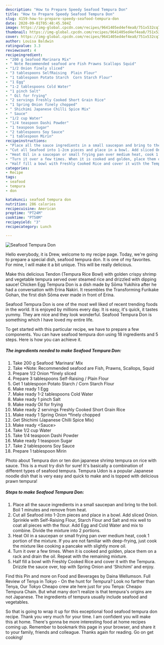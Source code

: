 ```yaml
---
description: "How to Prepare Speedy Seafood Tempura Don"
title: "How to Prepare Speedy Seafood Tempura Don"
slug: 4159-how-to-prepare-speedy-seafood-tempura-don
date: 2020-09-01T05:48:45.504Z
image: https://img-global.cpcdn.com/recipes/9641405ed4ef4ea8/751x532cq70/seafood-tempura-don-recipe-main-photo.jpg
thumbnail: https://img-global.cpcdn.com/recipes/9641405ed4ef4ea8/751x532cq70/seafood-tempura-don-recipe-main-photo.jpg
cover: https://img-global.cpcdn.com/recipes/9641405ed4ef4ea8/751x532cq70/seafood-tempura-don-recipe-main-photo.jpg
author: Louisa Baldwin
ratingvalue: 3.3
reviewcount: 4
recipeingredient:
- "200 g Seafood Marinara Mix"
- " Note Recommended seafood are Fish Prawns Scallops Squid"
- "1/2 Onion finely sliced"
- "3 tablespoons SelfRaising  Plain Flour"
- "1 tablespoon Potato Starch  Corn Starch Flour"
- "1 Egg"
- "1-2 tablespoons Cold Water"
- "1 pinch Salt"
- " Oil for frying"
- "2 servings Freshly Cooked Short Grain Rice"
- "1 Spring Onion finely chopped"
- " Shichimi Japanese Chilli Spice Mix"
- " Sauce"
- "1/2 cup Water"
- "1/4 teaspoon Dashi Powder"
- "1 teaspoon Sugar"
- "2 tablespoons Soy Sauce"
- "1 tablespoon Mirin"
recipeinstructions:
- "Place all the sauce ingredients in a small saucepan and bring to the boil. Boil 1 minutes and remove from heat."
- "Cut all Seafood into 1-2cm pieces and place in a bowl. Add sliced Onion. Sprinkle with Self-Raising Flour, Starch Flour and Salt and mix well to coat all pieces with the flour. Add Egg and Cold Water and mix to combine. Divide the mixture into 2 portions."
- "Heat Oil in a saucepan or small frying pan over medium heat, cook 1 portion of the mixture. If you are not familiar with deep-frying, just cook the mixture like cooking a pancake with slightly more oil."
- "Turn it over a few times. When it is cooked and golden, place them on a rack and drain the oil. Repeat with the remaining mixture."
- "Half fill a bowl with Freshly Cooked Rice and cover it with the Tempura. Drizzle the sauce over, top with Spring Onion and ‘Shichimi’ and enjoy."
categories:
- Recipe
tags:
- seafood
- tempura
- don

katakunci: seafood tempura don 
nutrition: 286 calories
recipecuisine: American
preptime: "PT24M"
cooktime: "PT50M"
recipeyield: "3"
recipecategory: Lunch

---
```



![Seafood Tempura Don](https://img-global.cpcdn.com/recipes/9641405ed4ef4ea8/751x532cq70/seafood-tempura-don-recipe-main-photo.jpg)

Hello everybody, it is Drew, welcome to my recipe page. Today, we're going to prepare a special dish, seafood tempura don. It is one of my favorites. For mine, I will make it a bit unique. This will be really delicious.

Make this delicious Tendon (Tempura Rice Bowl) with golden crispy shrimp and vegetable tempura served over steamed rice and drizzled with dipping sauce! Chicken Egg Tempura Don is a dish made by Sōma Yukihira after he had a conversation with Erina Nakiri. It resembles the Transforming Furikake Gohan, the first dish Sōma ever made in front of Erina.

Seafood Tempura Don is one of the most well liked of recent trending foods in the world. It is enjoyed by millions every day. It is easy, it's quick, it tastes yummy. They are nice and they look wonderful. Seafood Tempura Don is something which I have loved my entire life.


To get started with this particular recipe, we have to prepare a few components. You can have seafood tempura don using 18 ingredients and 5 steps. Here is how you can achieve it.

<!--inarticleads1-->

##### The ingredients needed to make Seafood Tempura Don:

1. Take 200 g Seafood ‘Marinara’ Mix
1. Take  *Note: Recommended seafood are Fish, Prawns, Scallops, Squid
1. Prepare 1/2 Onion *finely sliced
1. Prepare 3 tablespoons Self-Raising / Plain Flour
1. Get 1 tablespoon Potato Starch / Corn Starch Flour
1. Make ready 1 Egg
1. Make ready 1-2 tablespoons Cold Water
1. Make ready 1 pinch Salt
1. Make ready  Oil for frying
1. Make ready 2 servings Freshly Cooked Short Grain Rice
1. Make ready 1 Spring Onion *finely chopped
1. Get  Shichimi (Japanese Chilli Spice Mix)
1. Make ready  &lt;Sauce&gt;
1. Take 1/2 cup Water
1. Take 1/4 teaspoon Dashi Powder
1. Make ready 1 teaspoon Sugar
1. Take 2 tablespoons Soy Sauce
1. Prepare 1 tablespoon Mirin


Photo about Tempura don or ten don japanese shrimp tempura on rice with sauce. This is a must try dish for sure! It&#39;s basically a combination of different types of seafood tempura. Tempura Udon is a popular Japanese noodle dish that is very easy and quick to make and is topped with delicious prawn tempura! 

<!--inarticleads2-->

##### Steps to make Seafood Tempura Don:

1. Place all the sauce ingredients in a small saucepan and bring to the boil. Boil 1 minutes and remove from heat.
1. Cut all Seafood into 1-2cm pieces and place in a bowl. Add sliced Onion. Sprinkle with Self-Raising Flour, Starch Flour and Salt and mix well to coat all pieces with the flour. Add Egg and Cold Water and mix to combine. Divide the mixture into 2 portions.
1. Heat Oil in a saucepan or small frying pan over medium heat, cook 1 portion of the mixture. If you are not familiar with deep-frying, just cook the mixture like cooking a pancake with slightly more oil.
1. Turn it over a few times. When it is cooked and golden, place them on a rack and drain the oil. Repeat with the remaining mixture.
1. Half fill a bowl with Freshly Cooked Rice and cover it with the Tempura. Drizzle the sauce over, top with Spring Onion and ‘Shichimi’ and enjoy.


Find this Pin and more on Food and Beverages by Daina Wellumson. Full Review of Tenya in Tokyo - On the hunt for Tempura? Look no farther than Tenya, Our Tokyo Cheapo crew ate here just for you Tenya: Cheapo Tempura Chain. But what many don&#39;t realize is that tempura&#39;s origins are not Japanese. The ingredients of tempura usually include seafood and vegetables. 

So that is going to wrap it up for this exceptional food seafood tempura don recipe. Thank you very much for your time. I am confident you will make this at home. There's gonna be more interesting food at home recipes coming up. Remember to bookmark this page in your browser, and share it to your family, friends and colleague. Thanks again for reading. Go on get cooking!
